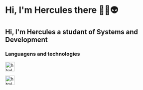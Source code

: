 # Hi, I'm Hercules there 👾🤖👽
## Hi, I'm Hercules a studant of Systems and Development
### Languagens and technologies

<p>

<img 
        aling="left" 
        title="html" 
        width="30px" 
        style="padding-right: 10px;"
        src="https://cdn.jsdelivr.net/gh/devicons/devicon@latest/icons/threedsmax/threedsmax-original.svg" />

<img 
    aling="left" 
    title="html" 
    width="30px" 
    style="padding-right: 10px;"
    src="https://cdn.jsdelivr.net/gh/devicons/devicon@latest/icons/threedsmax/threedsmax-original.svg" />

</p>




            



